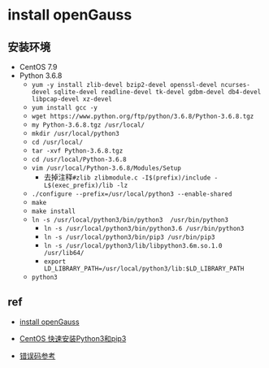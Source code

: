 # install openGauss


## 安装环境
+ CentOS 7.9
+ Python 3.6.8
    + `yum -y install zlib-devel bzip2-devel openssl-devel ncurses-devel sqlite-devel readline-devel tk-devel gdbm-devel db4-devel libpcap-devel xz-devel`
    + `yum install gcc -y`
    + `wget https://www.python.org/ftp/python/3.6.8/Python-3.6.8.tgz`
    + `my Python-3.6.8.tgz /usr/local/`
    + `mkdir /usr/local/python3`
    + `cd /usr/local/`
    + `tar -xvf Python-3.6.8.tgz`
    + `cd /usr/local/Python-3.6.8`
    + `vim /usr/local/Python-3.6.8/Modules/Setup`
        + 去掉注释`#zlib zlibmodule.c -I$(prefix)/include -L$(exec_prefix)/lib -lz`
    + `./configure --prefix=/usr/local/python3 --enable-shared`
    + `make`
    + `make install`
    + `ln -s /usr/local/python3/bin/python3  /usr/bin/python3`
        + `ln -s /usr/local/python3/bin/python3.6 /usr/bin/python3`
        + `ln -s /usr/local/python3/bin/pip3 /usr/bin/pip3`
        + `ln -s /usr/local/python3/lib/libpython3.6m.so.1.0 /usr/lib64/`
        + `export LD_LIBRARY_PATH=/usr/local/python3/lib:$LD_LIBRARY_PATH`
    + `python3`

## ref
+ [install openGauss](https://blog.csdn.net/qq_26960887/article/details/130278482)
+ [CentOS 快速安装Python3和pip3](https://cloud.tencent.com/developer/article/1693084)


+ [错误码参考](https://docs-opengauss.osinfra.cn/zh/docs/5.0.0/docs/DatabaseReference/GAUSS-52200----GAUSS-52299.html)